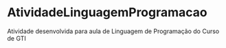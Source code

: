 # AtividadeLinguagemProgramacao
Atividade desenvolvida para aula de Linguagem de Programação do Curso de GTI
